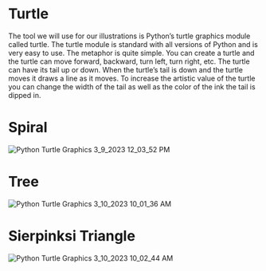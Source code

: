 # Turtle
The tool we will use for our illustrations is Python’s turtle graphics module called turtle. The turtle module is standard with all versions of Python and is very easy to use. The metaphor is quite simple. You can create a turtle and the turtle can move forward, backward, turn left, turn right, etc. The turtle can have its tail up or down. When the turtle’s tail is down and the turtle moves it draws a line as it moves. To increase the artistic value of the turtle you can change the width of the tail as well as the color of the ink the tail is dipped in.

# Spiral
![Python Turtle Graphics 3_9_2023 12_03_52 PM](https://user-images.githubusercontent.com/26981725/224141771-6797297b-b4b6-4d30-8b71-653a9e42d44d.png)

# Tree
![Python Turtle Graphics 3_10_2023 10_01_36 AM](https://user-images.githubusercontent.com/26981725/224390654-9c42a488-f378-49a1-b493-03460976f007.png)


# Sierpinksi Triangle
![Python Turtle Graphics 3_10_2023 10_02_44 AM](https://user-images.githubusercontent.com/26981725/224390665-bda06bce-0735-4631-87d6-cb6eda90a9a4.png)
